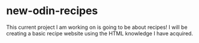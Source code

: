 # new-odin-recipes
This current project I am working on is going to be about recipes! I will be creating a basic recipe website using the HTML knowledge I have acquired. 